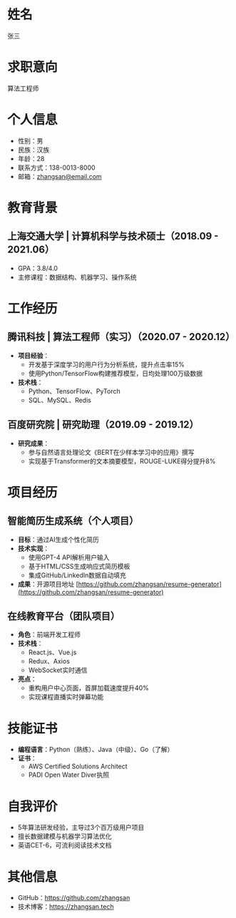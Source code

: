 # 姓名
张三

# 求职意向

算法工程师

# 个人信息

- 性别：男
- 民族：汉族
- 年龄：28
- 联系方式：138-0013-8000
- 邮箱：zhangsan@email.com

# 教育背景

## 上海交通大学 | 计算机科学与技术硕士（2018.09 - 2021.06）

- GPA：3.8/4.0
- 主修课程：数据结构、机器学习、操作系统

# 工作经历

## 腾讯科技 | 算法工程师（实习）（2020.07 - 2020.12）

- **项目经验**：
  - 开发基于深度学习的用户行为分析系统，提升点击率15%
  - 使用Python/TensorFlow构建推荐模型，日均处理100万级数据
- **技术栈**：
  - Python、TensorFlow、PyTorch
  - SQL、MySQL、Redis

## 百度研究院 | 研究助理（2019.09 - 2019.12）

- **研究成果**：
  - 参与自然语言处理论文《BERT在少样本学习中的应用》撰写
  - 实现基于Transformer的文本摘要模型，ROUGE-LUKE得分提升8%

# 项目经历

## 智能简历生成系统（个人项目）

- **目标**：通过AI生成个性化简历
- **技术实现**：
  - 使用GPT-4 API解析用户输入
  - 基于HTML/CSS生成响应式简历模板
  - 集成GitHub/LinkedIn数据自动填充
- **成果**：开源项目地址 [https://github.com/zhangsan/resume-generator](https://github.com/zhangsan/resume-generator)

## 在线教育平台（团队项目）

- **角色**：前端开发工程师
- **技术栈**：
  - React.js、Vue.js
  - Redux、Axios
  - WebSocket实时通信
- **亮点**：
  - 重构用户中心页面，首屏加载速度提升40%
  - 实现课程直播实时弹幕功能

# 技能证书

- **编程语言**：Python（熟练）、Java（中级）、Go（了解）
- **证书**：
  - AWS Certified Solutions Architect
  - PADI Open Water Diver执照

# 自我评价

- 5年算法研发经验，主导过3个百万级用户项目
- 擅长数据建模与机器学习算法优化
- 英语CET-6，可流利阅读技术文档

# 其他信息

- GitHub：https://github.com/zhangsan
- 技术博客：https://zhangsan.tech